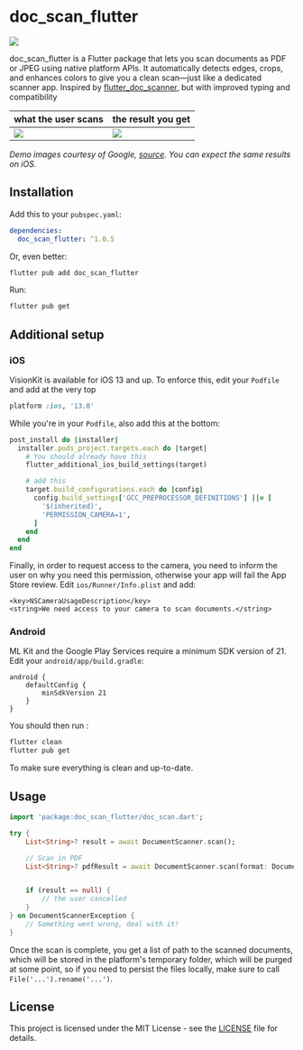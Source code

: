 # doc_scan_flutter

[<img src="https://img.shields.io/pub/v/doc_scan_flutter">](https://pub.dev/packages/doc_scan_flutter)

doc_scan_flutter is a Flutter package that lets you scan documents as PDF or JPEG using native platform APIs. It automatically detects edges, crops, and enhances colors to give you a clean scan—just like a dedicated scanner app. Inspired by [flutter_doc_scanner](https://pub.dev/packages/flutter_doc_scanner), but with improved typing and compatibility

| what the user scans                                                                                         | the result you get                                                                                         |
|-------------------------------------------------------------------------------------------------------------|------------------------------------------------------------------------------------------------------------|
| ![](https://developers.google.com/static/ml-kit/images/vision/doc-scanner/example_wrinkle_angle_before.png) | ![](https://developers.google.com/static/ml-kit/images/vision/doc-scanner/example_wrinkle_angle_after.png) |

*Demo images courtesy of Google, [source](https://developers.google.com/ml-kit/vision/doc-scanner). You can expect the same results on iOS.*

## Installation

Add this to your `pubspec.yaml`:

```yaml
dependencies:
  doc_scan_flutter: ^1.0.5
```

Or, even better: 

```sh
flutter pub add doc_scan_flutter
```

Run:

```sh
flutter pub get
```

## Additional setup

### iOS

VisionKit is available for iOS 13 and up. To enforce this, edit your `Podfile` and add at the very top

```ruby
platform :ios, '13.0'
```

While you're in your `Podfile`, also add this at the bottom:

```ruby
post_install do |installer|
  installer.pods_project.targets.each do |target|
    # You should already have this
    flutter_additional_ios_build_settings(target)

    # add this
    target.build_configurations.each do |config|
      config.build_settings['GCC_PREPROCESSOR_DEFINITIONS'] ||= [
        '$(inherited)',
        'PERMISSION_CAMERA=1',
      ]
    end
  end
end
```

Finally, in order to request access to the camera, you need to inform the user on why you need this permission, otherwise your app will fail the App Store review. Edit `ios/Runner/Info.plist` and add:

```
<key>NSCameraUsageDescription</key>
<string>We need access to your camera to scan documents.</string>
```

### Android

ML Kit and the Google Play Services require a minimum SDK version of 21. Edit your `android/app/build.gradle`:

```
android {
    defaultConfig {
        minSdkVersion 21
    }
}
```

You should then run :

```sh
flutter clean
flutter pub get
```

To make sure everything is clean and up-to-date.

## Usage

```dart
import 'package:doc_scan_flutter/doc_scan.dart';

try {
    List<String>? result = await DocumentScanner.scan();

    // Scan in PDF
    List<String>? pdfResult = await DocumentScanner.scan(format: DocumentScannerFormat.pdf);


    if (result == null) {
        // the user cancelled
    }
} on DocumentScannerException {
    // Something went wrong, deal with it!
}
```

Once the scan is complete, you get a list of path to the scanned documents, which will be stored in the platform's temporary folder, which will be purged at some point, so if you need to persist the files locally, make sure to call `File('...').rename('...')`.

## License
This project is licensed under the MIT License - see the [LICENSE](./LICENSE) file for details.